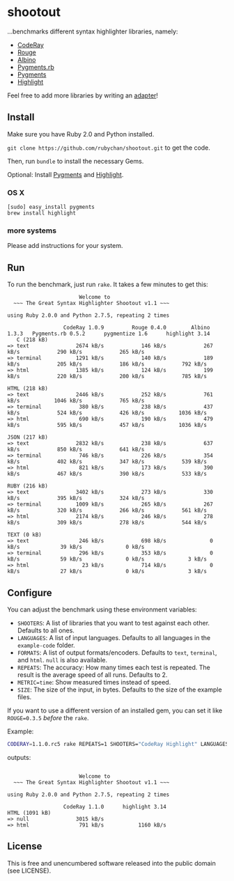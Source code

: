 # shootout

…benchmarks different syntax highlighter libraries, namely:

- [CodeRay](https://github.com/rubychan/coderay)
- [Rouge](https://github.com/jayferd/rouge)
- [Albino](https://github.com/github/albino)
- [Pygments.rb](https://github.com/tmm1/pygments.rb)
- [Pygments](https://bitbucket.org/birkenfeld/pygments-main)
- [Highlight](http://www.andre-simon.de/doku/highlight/en/highlight.html)

Feel free to add more libraries by writing an [adapter](https://github.com/rubychan/shootout/tree/master/adapters)!

## Install

Make sure you have Ruby 2.0 and Python installed.

`git clone https://github.com/rubychan/shootout.git` to get the code.

Then, run `bundle` to install the necessary Gems.

Optional: Install [Pygments](http://pygments.org/) and [Highlight](http://www.andre-simon.de/doku/highlight/en/highlight.html).

### OS X

```
[sudo] easy_install pygments
brew install highlight
```

### more systems

Please add instructions for your system.

## Run

To run the benchmark, just run `rake`. It takes a few minutes to get this:

```
                       Welcome to
  ~~~ The Great Syntax Highlighter Shootout v1.1 ~~~

using Ruby 2.0.0 and Python 2.7.5, repeating 2 times

                  CodeRay 1.0.9         Rouge 0.4.0        Albino 1.3.3   Pygments.rb 0.5.2      pygmentize 1.6      highlight 3.14
   C (218 kB)
=> text               2674 kB/s            146 kB/s            267 kB/s            290 kB/s            265 kB/s                    
=> terminal           1291 kB/s            140 kB/s            189 kB/s            205 kB/s            186 kB/s            792 kB/s
=> html               1385 kB/s            124 kB/s            199 kB/s            220 kB/s            200 kB/s            785 kB/s

HTML (218 kB)
=> text               2446 kB/s            252 kB/s            761 kB/s           1046 kB/s            765 kB/s                    
=> terminal            380 kB/s            238 kB/s            437 kB/s            524 kB/s            426 kB/s           1036 kB/s
=> html                690 kB/s            190 kB/s            479 kB/s            595 kB/s            457 kB/s           1036 kB/s

JSON (217 kB)
=> text               2832 kB/s            238 kB/s            637 kB/s            850 kB/s            641 kB/s                    
=> terminal            746 kB/s            226 kB/s            354 kB/s            402 kB/s            347 kB/s            539 kB/s
=> html                821 kB/s            173 kB/s            390 kB/s            467 kB/s            390 kB/s            533 kB/s

RUBY (216 kB)
=> text               3402 kB/s            273 kB/s            330 kB/s            395 kB/s            324 kB/s                    
=> terminal           1009 kB/s            265 kB/s            267 kB/s            320 kB/s            266 kB/s            561 kB/s
=> html               2174 kB/s            246 kB/s            278 kB/s            309 kB/s            278 kB/s            544 kB/s

TEXT (0 kB)
=> text                246 kB/s            698 kB/s              0 kB/s             39 kB/s              0 kB/s                    
=> terminal            296 kB/s            353 kB/s              0 kB/s             59 kB/s              0 kB/s              3 kB/s
=> html                 23 kB/s            714 kB/s              0 kB/s             27 kB/s              0 kB/s              3 kB/s
```

## Configure

You can adjust the benchmark using these environment variables:

- `SHOOTERS`: A list of libraries that you want to test against each other. Defaults to all ones.
- `LANGUAGES`: A list of input languages. Defaults to all languages in the `example-code` folder.
- `FORMATS`: A list of output formats/encoders. Defaults to `text`, `terminal`, and `html`. `null` is also available.
- `REPEATS`: The accuracy: How many times each test is repeated. The result is the average speed of all runs. Defaults to 2.
- `METRIC=time`: Show measured times instead of speed.
- `SIZE`: The size of the input, in bytes. Defaults to the size of the example files.

If you want to use a different version of an installed gem, you can set it like `ROUGE=0.3.5` _before_ the `rake`.

Example:

```bash
CODERAY=1.1.0.rc5 rake REPEATS=1 SHOOTERS="CodeRay Highlight" LANGUAGES=html FORMATS="null html"
```

outputs:

```

                       Welcome to
  ~~~ The Great Syntax Highlighter Shootout v1.1 ~~~

using Ruby 2.0.0 and Python 2.7.5, repeating 2 times

                  CodeRay 1.1.0      highlight 3.14
HTML (1091 kB)
=> null               3015 kB/s                    
=> html                791 kB/s           1160 kB/s
```
## License

This is free and unencumbered software released into the public domain (see LICENSE).
